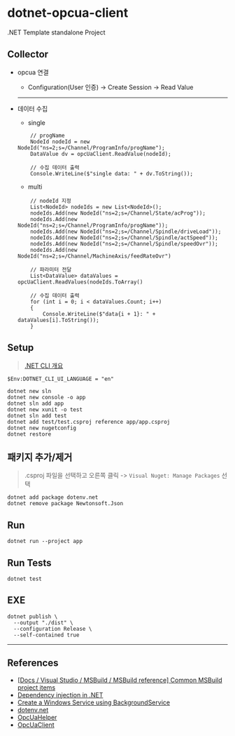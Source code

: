 # dotnet-opcua-client

.NET Template standalone Project

## Collector

-   opcua 연결
    -   Configuration(User 인증) -> Create Session -> Read Value
    ***
-   데이터 수집

    -   single

    ```
        // progName
        NodeId nodeId = new NodeId("ns=2;s=/Channel/ProgramInfo/progName");
        DataValue dv = opcUaClient.ReadValue(nodeId);

        // 수집 데이터 출력
        Console.WriteLine($"single data: " + dv.ToString());
    ```

    -   multi

    ```
        // nodeId 지정
        List<NodeId> nodeIds = new List<NodeId>();
        nodeIds.Add(new NodeId("ns=2;s=/Channel/State/acProg"));
        nodeIds.Add(new NodeId("ns=2;s=/Channel/ProgramInfo/progName"));
        nodeIds.Add(new NodeId("ns=2;s=/Channel/Spindle/driveLoad"));
        nodeIds.Add(new NodeId("ns=2;s=/Channel/Spindle/actSpeed"));
        nodeIds.Add(new NodeId("ns=2;s=/Channel/Spindle/speedOvr"));
        nodeIds.Add(new NodeId("ns=2;s=/Channel/MachineAxis/feedRateOvr")

        // 파라미터 전달
        List<DataValue> dataValues = opcUaClient.ReadValues(nodeIds.ToArray()

        // 수집 데이터 출력
        for (int i = 0; i < dataValues.Count; i++)
        {
            Console.WriteLine($"data{i + 1}: " + dataValues[i].ToString());
        }
    ```

## Setup

> [.NET CLI 개요](https://docs.microsoft.com/ko-kr/dotnet/core/tools/)

```
$Env:DOTNET_CLI_UI_LANGUAGE = "en"

dotnet new sln
dotnet new console -o app
dotnet sln add app
dotnet new xunit -o test
dotnet sln add test
dotnet add test/test.csproj reference app/app.csproj
dotnet new nugetconfig
dotnet restore
```

## 패키지 추가/제거

> .csproj 파일을 선택하고 오른쪽 클릭 -> `Visual Nuget: Manage Packages` 선택

```
dotnet add package dotenv.net
dotnet remove package Newtonsoft.Json
```

## Run

```
dotnet run --project app
```

## Run Tests

```
dotnet test
```

## EXE

```
dotnet publish \
  --output "./dist" \
  --configuration Release \
  --self-contained true
```

---

## References

-   [[Docs / Visual Studio / MSBuild / MSBuild reference] Common MSBuild project items](https://docs.microsoft.com/en-us/visualstudio/msbuild/common-msbuild-project-items)
-   [Dependency injection in .NET](https://docs.microsoft.com/ko-kr/dotnet/core/extensions/dependency-injection)
-   [Create a Windows Service using BackgroundService](https://docs.microsoft.com/ko-kr/dotnet/core/extensions/windows-service)
-   [dotenv.net](https://github.com/bolorundurowb/dotenv.net)
-   [OpcUaHelper](https://github.com/dathlin/OpcUaHelper)
-   [OpcUaClient](https://m.blog.naver.com/yeo2697/222083701071)
